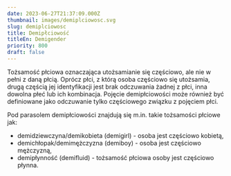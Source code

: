 ```yaml
---
date: 2023-06-27T21:37:09.000Z
thumbnail: images/demiplciowosc.svg
slug: demiplciowosc
title: Demipłciowość
titleEn: Demigender
priority: 800
draft: false
---
```

Tożsamość płciowa oznaczająca utożsamianie się częściowo, ale nie w pełni z daną płcią. Oprócz płci, z którą osoba częściowo się utożsamia, drugą częścią jej identyfikacji jest brak odczuwania żadnej z płci, inna dowolna płeć lub ich kombinacja. Pojęcie demipłciowości może również być definiowane jako odczuwanie tylko częściowego związku z pojęciem płci. 

Pod parasolem demipłciowości znajdują się m.in. takie tożsamości płciowe jak:

* demidziewczyna/demikobieta (demigirl) - osoba jest częściowo kobietą,
* demichłopak/demimężczyzna (demiboy) - osoba jest częściowo mężczyzną,
* demipłynność (demifluid) - tożsamość płciowa osoby jest częściowo płynna.